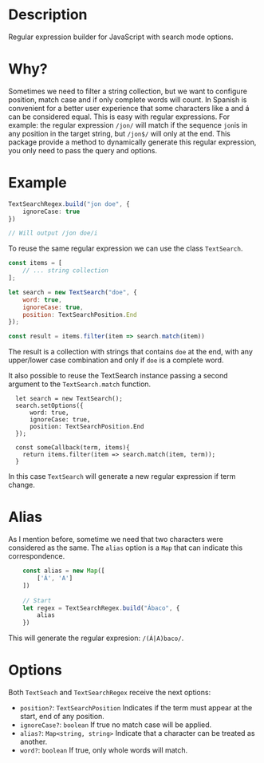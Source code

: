 # Description

Regular expression builder for JavaScript with search mode options.

# Why?

Sometimes we need to filter a string collection, but we want to configure position, match case and if only complete
words will count. In Spanish is convenient for a better user experience that some characters like a and á can be
considered equal. This is easy with regular expressions. For example:  the regular expression ``/jon/`` will match if
the sequence ``jon``is in any position in the target string, but ``/jon$/`` will only at the end. This package provide a
method to dynamically generate this regular expression, you only need to pass the query and options.

# Example

```typescript
TextSearchRegex.build("jon doe", {
    ignoreCase: true
})

// Will output /jon doe/i

```

To reuse the same regular expression we can use the class ``TextSearch``.

```javascript
const items = [
    // ... string collection
];

let search = new TextSearch("doe", {
    word: true,
    ignoreCase: true,
    position: TextSearchPosition.End
});

const result = items.filter(item => search.match(item))
```

The result is a collection with strings that contains ``doe`` at the end, with any upper/lower case combination and only
if ``doe`` is a complete word.

It also possible to reuse the TextSearch instance passing a second argument
to the ``TextSearch.match`` function.

```javascritpt
  let search = new TextSearch();
  search.setOptions({
      word: true,
      ignoreCase: true,
      position: TextSearchPosition.End
  });
  
  const someCallback(term, items){
    return items.filter(item => search.match(item, term));
  }
```

In this case ``TextSearch`` will generate a new regular expression if term change.

# Alias

As I mention before, sometime we need that two characters were considered as the same. The ``alias`` option is a ``Map``
that can indicate this correspondence.

```javascript
    const alias = new Map([
        ['Á', 'A']
    ])
    
    // Start
    let regex = TextSearchRegex.build("Ábaco", {
        alias
    })
```

This will generate the regular expresion: ``/(Á|A)baco/``.

# Options

Both ``TextSeach`` and ``TextSearchRegex`` receive the next options:

- ``position?``: ``TextSearchPosition`` Indicates if the term must appear at the start, end of any position.
- ``ignoreCase?``: ``boolean`` If true no match case will be applied.
- ``alias?``: ``Map<string, string>`` Indicate that a character can be treated as another.
- ``word?``: ``boolean`` If true, only whole words will match.
